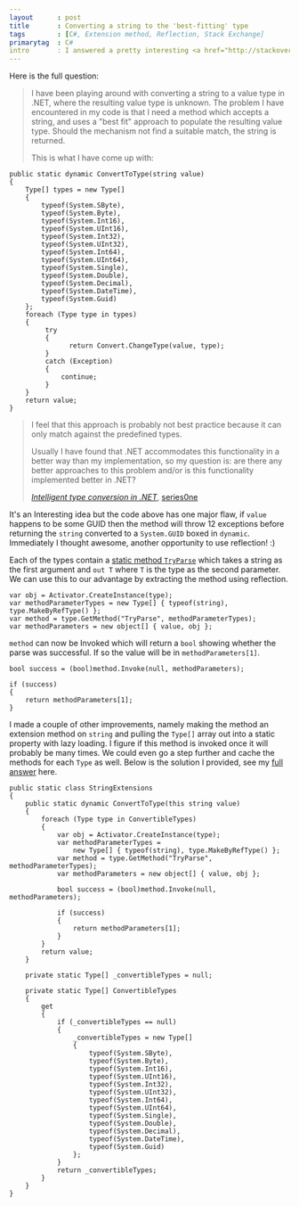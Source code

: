 ```yaml
---
layout      : post
title       : Converting a string to the 'best-fitting' type
tags        : [C#, Extension method, Reflection, Stack Exchange]
primarytag  : C#
intro       : I answered a pretty interesting <a href="http://stackoverflow.com/questions/15173684/intelligent-type-conversion-in-net">question</a> on Stack Overflow yesterday, creating a method that takes a <code>string</code> and returns the value converted to the 'best-fitting' type out of a set of types boxed in <code>dynamic</code>.
---
```


Here is the full question:

> I have been playing around with converting a string to a value type in .NET, where the resulting value type is unknown. The problem I have encountered in my code is that I need a method which accepts a string, and uses a "best fit" approach to populate the resulting value type. Should the mechanism not find a suitable match, the string is returned.
>
> This is what I have come up with:
>

<!--prettify lang=csharp-->
    public static dynamic ConvertToType(string value)
    {
        Type[] types = new Type[]
        {
            typeof(System.SByte),
            typeof(System.Byte),
            typeof(System.Int16),
            typeof(System.UInt16),
            typeof(System.Int32),
            typeof(System.UInt32),
            typeof(System.Int64),
            typeof(System.UInt64),
            typeof(System.Single),
            typeof(System.Double),
            typeof(System.Decimal),
            typeof(System.DateTime),
            typeof(System.Guid)
        };
        foreach (Type type in types)
        {
             try
             {
                   return Convert.ChangeType(value, type);
             }
             catch (Exception)
             {
                 continue;
             }
        }
        return value;
    }

>
> I feel that this approach is probably not best practice because it can only match against the predefined types.
>
> Usually I have found that .NET accommodates this functionality in a better way than my implementation, so my question is: are there any better approaches to this problem and/or is this functionality implemented better in .NET?
>
> <footer><cite><a href="http://stackoverflow.com/questions/15173684/intelligent-type-conversion-in-net">Intelligent type conversion in .NET</a></cite>, <a href="http://stackoverflow.com/users/1033686/series0ne">series0ne</a></footer>

It's an Interesting idea but the code above has one major flaw, if `value` happens to be some GUID then the method will throw 12 exceptions before returning the `string` converted to a `System.GUID` boxed in `dynamic`. Immediately I thought awesome, another opportunity to use reflection! :)

Each of the types contain a [static method `TryParse`][5] which takes a string as the first argument and `out T` where `T` is the type as the second parameter. We can use this to our advantage by extracting the method using reflection.

<!--prettify lang=csharp-->
    var obj = Activator.CreateInstance(type);
    var methodParameterTypes = new Type[] { typeof(string), type.MakeByRefType() };
    var method = type.GetMethod("TryParse", methodParameterTypes);
    var methodParameters = new object[] { value, obj };

`method` can now be Invoked which will return a `bool` showing whether the parse was successful. If so the value will be in `methodParameters[1]`.

<!--prettify lang=csharp-->
    bool success = (bool)method.Invoke(null, methodParameters);

    if (success)
    {
        return methodParameters[1];
    }

I made a couple of other improvements, namely making the method an extension method on `string` and pulling the `Type[]` array out into a static property with lazy loading. I figure if this method is invoked once it will probably be many times. We could even go a step further and cache the methods for each `Type` as well. Below is the solution I provided, see my [full answer][4] here.

<!--prettify lang=csharp-->
    public static class StringExtensions
    {
        public static dynamic ConvertToType(this string value)
        {
            foreach (Type type in ConvertibleTypes)
            {
                var obj = Activator.CreateInstance(type);
                var methodParameterTypes =
                    new Type[] { typeof(string), type.MakeByRefType() };
                var method = type.GetMethod("TryParse", methodParameterTypes);
                var methodParameters = new object[] { value, obj };

                bool success = (bool)method.Invoke(null, methodParameters);

                if (success)
                {
                    return methodParameters[1];
                }
            }
            return value;
        }

        private static Type[] _convertibleTypes = null;

        private static Type[] ConvertibleTypes
        {
            get
            {
                if (_convertibleTypes == null)
                {
                    _convertibleTypes = new Type[]
                    {
                        typeof(System.SByte),
                        typeof(System.Byte),
                        typeof(System.Int16),
                        typeof(System.UInt16),
                        typeof(System.Int32),
                        typeof(System.UInt32),
                        typeof(System.Int64),
                        typeof(System.UInt64),
                        typeof(System.Single),
                        typeof(System.Double),
                        typeof(System.Decimal),
                        typeof(System.DateTime),
                        typeof(System.Guid)
                    };
                }
                return _convertibleTypes;
            }
        }
    }



[4]: http://stackoverflow.com/a/15174728/1156119
[5]: http://msdn.microsoft.com/en-au/library/h9y629c8(v=vs.80).aspx
